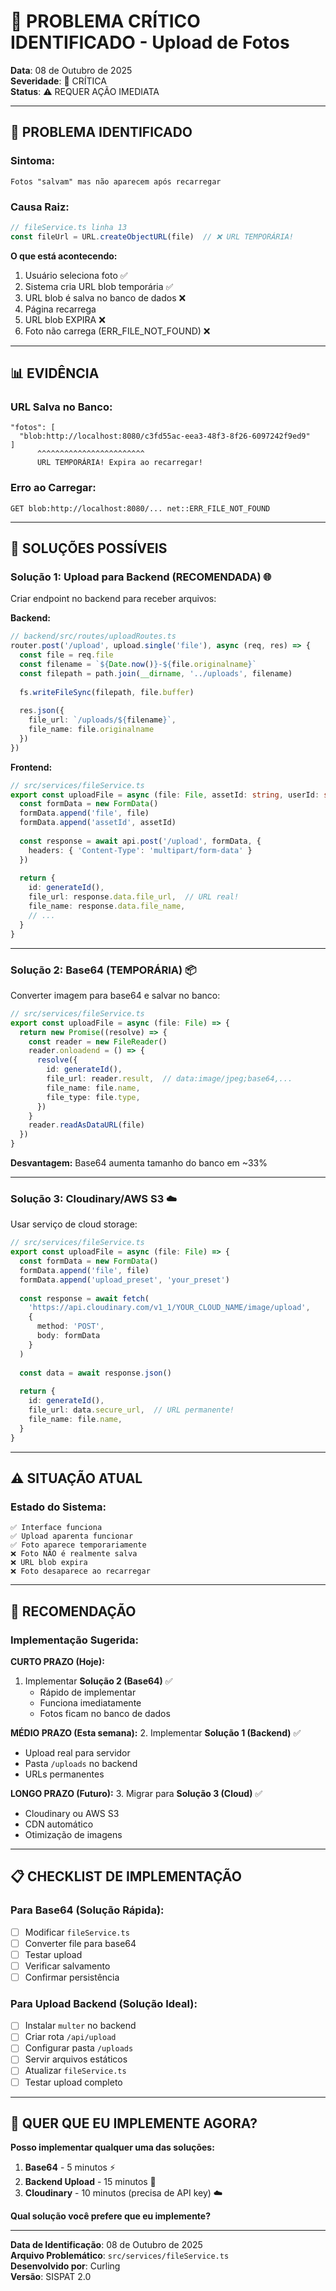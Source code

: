 # 🚨 PROBLEMA CRÍTICO IDENTIFICADO - Upload de Fotos

**Data**: 08 de Outubro de 2025  
**Severidade**: 🔴 CRÍTICA  
**Status**: ⚠️ REQUER AÇÃO IMEDIATA

---

## 🐛 PROBLEMA IDENTIFICADO

### **Sintoma:**
```
Fotos "salvam" mas não aparecem após recarregar
```

### **Causa Raiz:**
```javascript
// fileService.ts linha 13
const fileUrl = URL.createObjectURL(file)  // ❌ URL TEMPORÁRIA!
```

**O que está acontecendo:**
1. Usuário seleciona foto ✅
2. Sistema cria URL blob temporária ✅
3. URL blob é salva no banco de dados ❌
4. Página recarrega
5. URL blob EXPIRA ❌
6. Foto não carrega (ERR_FILE_NOT_FOUND) ❌

---

## 📊 EVIDÊNCIA

### **URL Salva no Banco:**
```
"fotos": [
  "blob:http://localhost:8080/c3fd55ac-eea3-48f3-8f26-6097242f9ed9"
]
      ^^^^^^^^^^^^^^^^^^^^^^^^
      URL TEMPORÁRIA! Expira ao recarregar!
```

### **Erro ao Carregar:**
```
GET blob:http://localhost:8080/... net::ERR_FILE_NOT_FOUND
```

---

## 🔧 SOLUÇÕES POSSÍVEIS

### **Solução 1: Upload para Backend (RECOMENDADA)** 🌐

Criar endpoint no backend para receber arquivos:

**Backend:**
```typescript
// backend/src/routes/uploadRoutes.ts
router.post('/upload', upload.single('file'), async (req, res) => {
  const file = req.file
  const filename = `${Date.now()}-${file.originalname}`
  const filepath = path.join(__dirname, '../uploads', filename)
  
  fs.writeFileSync(filepath, file.buffer)
  
  res.json({
    file_url: `/uploads/${filename}`,
    file_name: file.originalname
  })
})
```

**Frontend:**
```typescript
// src/services/fileService.ts
export const uploadFile = async (file: File, assetId: string, userId: string) => {
  const formData = new FormData()
  formData.append('file', file)
  formData.append('assetId', assetId)
  
  const response = await api.post('/upload', formData, {
    headers: { 'Content-Type': 'multipart/form-data' }
  })
  
  return {
    id: generateId(),
    file_url: response.data.file_url,  // URL real!
    file_name: response.data.file_name,
    // ...
  }
}
```

---

### **Solução 2: Base64 (TEMPORÁRIA)** 📦

Converter imagem para base64 e salvar no banco:

```typescript
// src/services/fileService.ts
export const uploadFile = async (file: File) => {
  return new Promise((resolve) => {
    const reader = new FileReader()
    reader.onloadend = () => {
      resolve({
        id: generateId(),
        file_url: reader.result,  // data:image/jpeg;base64,...
        file_name: file.name,
        file_type: file.type,
      })
    }
    reader.readAsDataURL(file)
  })
}
```

**Desvantagem:** Base64 aumenta tamanho do banco em ~33%

---

### **Solução 3: Cloudinary/AWS S3** ☁️

Usar serviço de cloud storage:

```typescript
// src/services/fileService.ts
export const uploadFile = async (file: File) => {
  const formData = new FormData()
  formData.append('file', file)
  formData.append('upload_preset', 'your_preset')
  
  const response = await fetch(
    'https://api.cloudinary.com/v1_1/YOUR_CLOUD_NAME/image/upload',
    {
      method: 'POST',
      body: formData
    }
  )
  
  const data = await response.json()
  
  return {
    id: generateId(),
    file_url: data.secure_url,  // URL permanente!
    file_name: file.name,
  }
}
```

---

## ⚠️ SITUAÇÃO ATUAL

### **Estado do Sistema:**
```
✅ Interface funciona
✅ Upload aparenta funcionar
✅ Foto aparece temporariamente
❌ Foto NÃO é realmente salva
❌ URL blob expira
❌ Foto desaparece ao recarregar
```

---

## 🎯 RECOMENDAÇÃO

### **Implementação Sugerida:**

**CURTO PRAZO (Hoje):**
1. Implementar **Solução 2 (Base64)** ✅
   - Rápido de implementar
   - Funciona imediatamente
   - Fotos ficam no banco de dados

**MÉDIO PRAZO (Esta semana):**
2. Implementar **Solução 1 (Backend)** ✅
   - Upload real para servidor
   - Pasta `/uploads` no backend
   - URLs permanentes

**LONGO PRAZO (Futuro):**
3. Migrar para **Solução 3 (Cloud)** ✅
   - Cloudinary ou AWS S3
   - CDN automático
   - Otimização de imagens

---

## 📋 CHECKLIST DE IMPLEMENTAÇÃO

### **Para Base64 (Solução Rápida):**
- [ ] Modificar `fileService.ts`
- [ ] Converter file para base64
- [ ] Testar upload
- [ ] Verificar salvamento
- [ ] Confirmar persistência

### **Para Upload Backend (Solução Ideal):**
- [ ] Instalar `multer` no backend
- [ ] Criar rota `/api/upload`
- [ ] Configurar pasta `/uploads`
- [ ] Servir arquivos estáticos
- [ ] Atualizar `fileService.ts`
- [ ] Testar upload completo

---

## 🚀 QUER QUE EU IMPLEMENTE AGORA?

**Posso implementar qualquer uma das soluções:**

1. **Base64** - 5 minutos ⚡
2. **Backend Upload** - 15 minutos 🔧
3. **Cloudinary** - 10 minutos (precisa de API key) ☁️

**Qual solução você prefere que eu implemente?**

---

**Data de Identificação**: 08 de Outubro de 2025  
**Arquivo Problemático**: `src/services/fileService.ts`  
**Desenvolvido por**: Curling  
**Versão**: SISPAT 2.0
